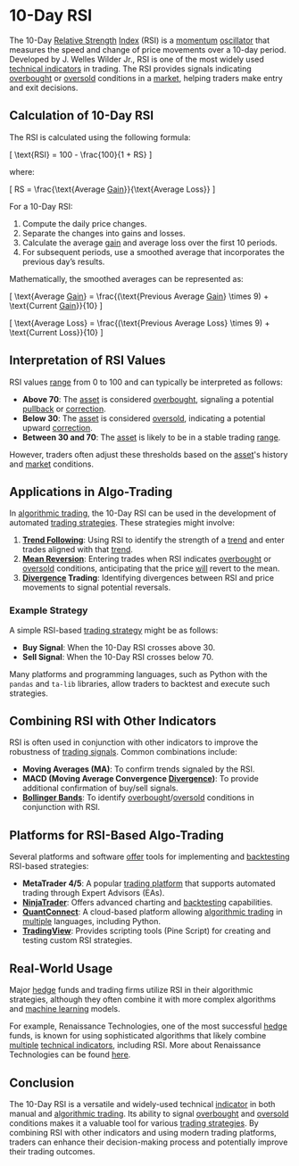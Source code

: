 # 10-Day RSI

The 10-Day [Relative Strength](../r/relative_strength.md) [Index](../i/index_instrument.md) (RSI) is a [momentum](../m/momentum.md) [oscillator](../o/oscillator.md) that measures the speed and change of price movements over a 10-day period. Developed by J. Welles Wilder Jr., RSI is one of the most widely used [technical indicators](../t/technical_indicators.md) in trading. The RSI provides signals indicating [overbought](../o/overbought.md) or [oversold](../o/oversold.md) conditions in a [market](../m/market.md), helping traders make entry and exit decisions.

## Calculation of 10-Day RSI

The RSI is calculated using the following formula:

\[ \text{RSI} = 100 - \frac{100}{1 + RS} \]

where:

\[ RS = \frac{\text{Average [Gain](../g/gain.md)}}{\text{Average Loss}} \]

For a 10-Day RSI:

1. Compute the daily price changes.
2. Separate the changes into gains and losses.
3. Calculate the average [gain](../g/gain.md) and average loss over the first 10 periods.
4. For subsequent periods, use a smoothed average that incorporates the previous day’s results.

Mathematically, the smoothed averages can be represented as:

\[ \text{Average [Gain](../g/gain.md)} = \frac{(\text{Previous Average [Gain](../g/gain.md)} \times 9) + \text{Current [Gain](../g/gain.md)}}{10} \]

\[ \text{Average Loss} = \frac{(\text{Previous Average Loss} \times 9) + \text{Current Loss}}{10} \]

## Interpretation of RSI Values

RSI values [range](../r/range.md) from 0 to 100 and can typically be interpreted as follows:

- **Above 70**: The [asset](../a/asset.md) is considered [overbought](../o/overbought.md), signaling a potential [pullback](../p/pullback.md) or [correction](../c/correction.md).
- **Below 30**: The [asset](../a/asset.md) is considered [oversold](../o/oversold.md), indicating a potential upward [correction](../c/correction.md).
- **Between 30 and 70**: The [asset](../a/asset.md) is likely to be in a stable trading [range](../r/range.md).

However, traders often adjust these thresholds based on the [asset](../a/asset.md)'s history and [market](../m/market.md) conditions.

## Applications in Algo-Trading

In [algorithmic trading](../a/algorithmic_trading.md), the 10-Day RSI can be used in the development of automated [trading strategies](../t/trading_strategies.md). These strategies might involve:

1. **[Trend Following](../t/trend_following.md)**: Using RSI to identify the strength of a [trend](../t/trend.md) and enter trades aligned with that [trend](../t/trend.md).
2. **[Mean Reversion](../m/mean_reversion.md)**: Entering trades when RSI indicates [overbought](../o/overbought.md) or [oversold](../o/oversold.md) conditions, anticipating that the price [will](../w/will.md) revert to the mean.
3. **[Divergence](../d/divergence.md) Trading**: Identifying divergences between RSI and price movements to signal potential reversals.

### Example Strategy

A simple RSI-based [trading strategy](../t/trading_strategy.md) might be as follows:

- **Buy Signal**: When the 10-Day RSI crosses above 30.
- **Sell Signal**: When the 10-Day RSI crosses below 70.

Many platforms and programming languages, such as Python with the `pandas` and `ta-lib` libraries, allow traders to backtest and execute such strategies.

## Combining RSI with Other Indicators

RSI is often used in conjunction with other indicators to improve the robustness of [trading signals](../t/trading_signals.md). Common combinations include:

- **Moving Averages (MA)**: To confirm trends signaled by the RSI.
- **MACD (Moving Average Convergence [Divergence](../d/divergence.md))**: To provide additional confirmation of buy/sell signals.
- **[Bollinger Bands](../b/bollinger_bands.md)**: To identify [overbought](../o/overbought.md)/[oversold](../o/oversold.md) conditions in conjunction with RSI.

## Platforms for RSI-Based Algo-Trading

Several platforms and software [offer](../o/offer.md) tools for implementing and [backtesting](../b/backtesting.md) RSI-based strategies:

- **MetaTrader 4/5**: A popular [trading platform](../t/trading_platform.md) that supports automated trading through Expert Advisors (EAs).
- **[NinjaTrader](../n/ninjatrader.md)**: Offers advanced charting and [backtesting](../b/backtesting.md) capabilities.
- **[QuantConnect](../q/quantconnect.md)**: A cloud-based platform allowing [algorithmic trading](../a/algorithmic_trading.md) in [multiple](../m/multiple.md) languages, including Python.
- **[TradingView](../t/tradingview.md)**: Provides scripting tools (Pine Script) for creating and testing custom RSI strategies.

## Real-World Usage

Major [hedge](../h/hedge.md) funds and trading firms utilize RSI in their algorithmic strategies, although they often combine it with more complex algorithms and [machine learning](../m/machine_learning.md) models.

For example, Renaissance Technologies, one of the most successful [hedge](../h/hedge.md) funds, is known for using sophisticated algorithms that likely combine [multiple](../m/multiple.md) [technical indicators](../t/technical_indicators.md), including RSI. More about Renaissance Technologies can be found [here](https://www.rentec.com/).

## Conclusion

The 10-Day RSI is a versatile and widely-used technical [indicator](../i/indicator.md) in both manual and [algorithmic trading](../a/algorithmic_trading.md). Its ability to signal [overbought](../o/overbought.md) and [oversold](../o/oversold.md) conditions makes it a valuable tool for various [trading strategies](../t/trading_strategies.md). By combining RSI with other indicators and using modern trading platforms, traders can enhance their decision-making process and potentially improve their trading outcomes.